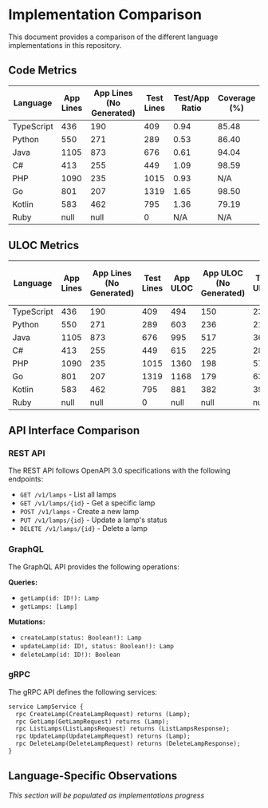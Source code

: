 # Implementation Comparison

This document provides a comparison of the different language implementations in this repository.

## Code Metrics

| Language   | App Lines | App Lines (No Generated) | Test Lines | Test/App Ratio | Coverage (%) |
|------------|-----------|--------------------------|------------|---------------|--------------|
| TypeScript | 436 | 190 | 409 | 0.94 | 85.48 |
| Python | 550 | 271 | 289 | 0.53 | 86.40 |
| Java | 1105 | 873 | 676 | 0.61 | 94.04 |
| C# | 413 | 255 | 449 | 1.09 | 98.59 |
| PHP | 1090 | 235 | 1015 | 0.93 | N/A |
| Go | 801 | 207 | 1319 | 1.65 | 98.50 |
| Kotlin | 583 | 462 | 795 | 1.36 | 79.19 |
| Ruby | null | null | 0 | N/A | N/A |

## ULOC Metrics

| Language   | App Lines | App Lines (No Generated) | Test Lines | App ULOC | App ULOC (No Generated) | Test ULOC | App DRYness | App DRYness (No Generated) | Test DRYness |
|------------|-----------|--------------------------|------------|----------|-------------------------|-----------|-------------|----------------------------|--------------|
| TypeScript | 436 | 190 | 409 | 494 | 150 | 237 | 1.13 | 0.78 | 0.57 |
| Python | 550 | 271 | 289 | 603 | 236 | 214 | 1.09 | 0.87 | 0.74 |
| Java | 1105 | 873 | 676 | 995 | 517 | 365 | 0.90 | 0.59 | 0.54 |
| C# | 413 | 255 | 449 | 615 | 225 | 281 | 1.48 | 0.88 | 0.63 |
| PHP | 1090 | 235 | 1015 | 1360 | 198 | 571 | 1.25 | 0.84 | 0.56 |
| Go | 801 | 207 | 1319 | 1168 | 179 | 630 | 1.45 | 0.86 | 0.48 |
| Kotlin | 583 | 462 | 795 | 881 | 382 | 390 | 1.51 | 0.83 | 0.49 |
| Ruby | null | null | 0 | null | null | null | N/A | N/A | N/A |

## API Interface Comparison

### REST API

The REST API follows OpenAPI 3.0 specifications with the following endpoints:

- `GET /v1/lamps` - List all lamps
- `GET /v1/lamps/{id}` - Get a specific lamp
- `POST /v1/lamps` - Create a new lamp
- `PUT /v1/lamps/{id}` - Update a lamp's status
- `DELETE /v1/lamps/{id}` - Delete a lamp

### GraphQL

The GraphQL API provides the following operations:

**Queries:**

- `getLamp(id: ID!): Lamp`
- `getLamps: [Lamp]`

**Mutations:**

- `createLamp(status: Boolean!): Lamp`
- `updateLamp(id: ID!, status: Boolean!): Lamp`
- `deleteLamp(id: ID!): Boolean`

### gRPC

The gRPC API defines the following services:

```protobuf
service LampService {
  rpc CreateLamp(CreateLampRequest) returns (Lamp);
  rpc GetLamp(GetLampRequest) returns (Lamp);
  rpc ListLamps(ListLampsRequest) returns (ListLampsResponse);
  rpc UpdateLamp(UpdateLampRequest) returns (Lamp);
  rpc DeleteLamp(DeleteLampRequest) returns (DeleteLampResponse);
}
```

## Language-Specific Observations

_This section will be populated as implementations progress_
